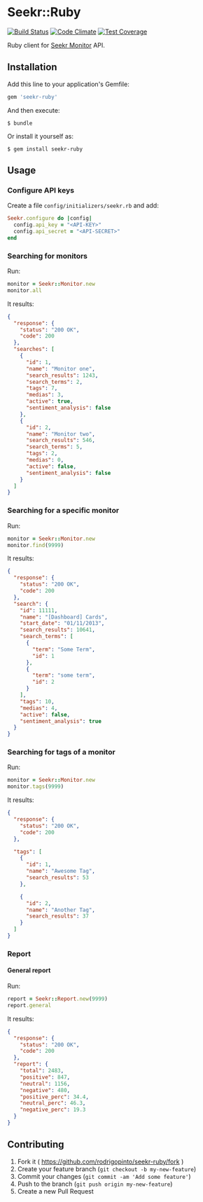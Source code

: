 # Seekr::Ruby

[![Build Status][travis_badge]][travis]
[![Code Climate][codeclimate_badge]][codeclimate]
[![Test Coverage][test_badge]][test]

Ruby client for [Seekr Monitor][seekr] API.

## Installation

Add this line to your application's Gemfile:

```ruby
gem 'seekr-ruby'
```

And then execute:

    $ bundle

Or install it yourself as:

    $ gem install seekr-ruby

## Usage

### Configure API keys

Create a file `config/initializers/seekr.rb` and add:

```ruby
Seekr.configure do |config|
  config.api_key = "<API-KEY>"
  config.api_secret = "<API-SECRET>"
end
```

### Searching for monitors

Run:

```ruby
monitor = Seekr::Monitor.new
monitor.all
```

It results:

```json
{
  "response": {
    "status": "200 OK",
    "code": 200
  },
  "searches": [
    {
      "id": 1,
      "name": "Monitor one",
      "search_results": 1243,
      "search_terms": 2,
      "tags": 7,
      "medias": 3,
      "active": true,
      "sentiment_analysis": false
    },
    {
      "id": 2,
      "name": "Monitor two",
      "search_results": 546,
      "search_terms": 5,
      "tags": 2,
      "medias": 0,
      "active": false,
      "sentiment_analysis": false
    }
  ]
}

```

### Searching for a specific monitor

Run:

```ruby
monitor = Seekr::Monitor.new
monitor.find(9999)
```

It results:

```json
{
  "response": {
    "status": "200 OK",
    "code": 200
  },
  "search": {
    "id": 11111,
    "name": "[Dashboard] Cards",
    "start_date": "01/11/2013",
    "search_results": 10641,
    "search_terms": [
      {
        "term": "Some Term",
        "id": 1
      },
      {
        "term": "some term",
        "id": 2
      }
    ],
    "tags": 10,
    "medias": 4,
    "active": false,
    "sentiment_analysis": true
  }
}
```
### Searching for tags of a monitor

Run:

```ruby
monitor = Seekr::Monitor.new
monitor.tags(9999)
```

It results:

```json
{
  "response": {
    "status": "200 OK",
    "code": 200
  },

  "tags": [
    {
      "id": 1,
      "name": "Awesome Tag",
      "search_results": 53
    },

    {
      "id": 2,
      "name": "Another Tag",
      "search_results": 37
    }
  ]
}
```

### Report

#### General report

Run:

```ruby
report = Seekr::Report.new(9999)
report.general
```

It results:

```json
{
  "response": {
    "status": "200 OK",
    "code": 200
  },
  "report": {
    "total": 2483,
    "positive": 847,
    "neutral": 1156,
    "negative": 480,
    "positive_perc": 34.4,
    "neutral_perc": 46.3,
    "negative_perc": 19.3
  }
}
```

## Contributing

1. Fork it ( https://github.com/rodrigopinto/seekr-ruby/fork )
2. Create your feature branch (`git checkout -b my-new-feature`)
3. Commit your changes (`git commit -am 'Add some feature'`)
4. Push to the branch (`git push origin my-new-feature`)
5. Create a new Pull Request

[travis]: https://travis-ci.org/rodrigopinto/seekr-ruby
[travis_badge]: https://travis-ci.org/rodrigopinto/seekr-ruby.svg?branch=master

[codeclimate]: https://codeclimate.com/github/rodrigopinto/seekr-ruby
[codeclimate_badge]: https://codeclimate.com/github/rodrigopinto/seekr-ruby/badges/gpa.svg

[test]: https://codeclimate.com/github/rodrigopinto/seekr-ruby
[test_badge]:https://codeclimate.com/github/rodrigopinto/seekr-ruby/badges/coverage.svg

[seekr]: http://seekr.com.br/

